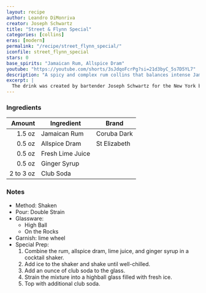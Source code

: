 ```yaml
---
layout: recipe
author: Leandro DiMonriva
creator: Joseph Schwartz
title: "Street & Flynn Special"
categories: [collins]
eras: [modern]
permalink: "/recipe/street_flynn_special/"
iconfile: street_flynn_special
stars: 0
base_spirits: "Jamaican Rum, Allspice Dram"
youtube: "https://youtube.com/shorts/3sJdqoFcrPg?si=21d3byC_5s7D5YL7"
description: "A spicy and complex rum collins that balances intense Jamaican rum with warming spices, tangy citrus, and refreshing bubbles."
excerpt: |
  The drink was created by bartender Joseph Schwartz for the New York bar Milk & Honey, paying homage to actor Errol Flynn and hotelier Sam Street, who were known for their escapades in the Portland Parish of Jamaica. Portland Parish is nick-named Flynn & Street Parish.
---
```


### Ingredients

|    Amount | Ingredient       | Brand        |
| --------: | ---------------- | ------------ |
|    1.5 oz | Jamaican Rum     | Coruba Dark  |
|    0.5 oz | Allspice Dram    | St Elizabeth |
|    0.5 oz | Fresh Lime Juice |
|    0.5 oz | Ginger Syrup     |
| 2 to 3 oz | Club Soda        |

### Notes

- Method: Shaken
- Pour: Double Strain
- Glassware: 
  - High Ball
  - On the Rocks
- Garnish: lime wheel
- Special Prep: 
  1. Combine the rum, allspice dram, lime juice, and ginger syrup in a cocktail shaker.
  1. Add ice to the shaker and shake until well-chilled.
  1. Add an ounce of club soda to the glass.
  1. Strain the mixture into a highball glass filled with fresh ice.
  1. Top with additional club soda.
